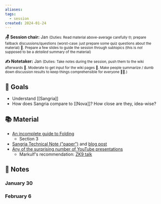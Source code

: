```yaml
---
aliases: 
tags:
  - session
created: 2024-01-24
---
```


**🪑 Session chair:** Jan
<small>(Duties: Read material above-average carefully 🤓; prepare fallback discussions/questions (worst-case: just prepare some quiz questions about the material) 🙋. Prepare a few slides to guide the session through subtopics (this is <i>not</i> supposed to be a <i>detailed</i> summary of the material)</small>

**✍️ Notetaker:** Jan 
<small>(Duties: Take notes during the session, push them to the wiki afterwards 📝. Moderate to get input for the wiki pages 🧠. Make people summarize / dumb down discussion results to keep things comprehensible for everyone 🧑‍⚖️.)</small>

## 🎯 Goals
- Understand [[Sangria]]
- How does Sangria compare to [[Nova]]? How close are they, idea-wise?

## 📚 Material
- [An incomplete guide to Folding](https://taiko.mirror.xyz/tk8LoE-rC2w0MJ4wCWwaJwbq8-Ih8DXnLUf7aJX1FbU)
	- Section 3 
- [Sangria Technical Note ("paper")](https://github.com/geometryresearch/technical_notes/blob/main/sangria_folding_plonk.pdf) and [blog post](https://geometry.xyz/notebook/sangria-a-folding-scheme-for-plonk)
- [Any of the surprising number of YouTube presentations](https://www.youtube.com/results?search_query=Sangria+plonk)
	- Markulf's recommendation: [ZK9 talk](https://youtu.be/D7rQbHpxl7Q)

## 📝 Notes
### January 30

### February 6
